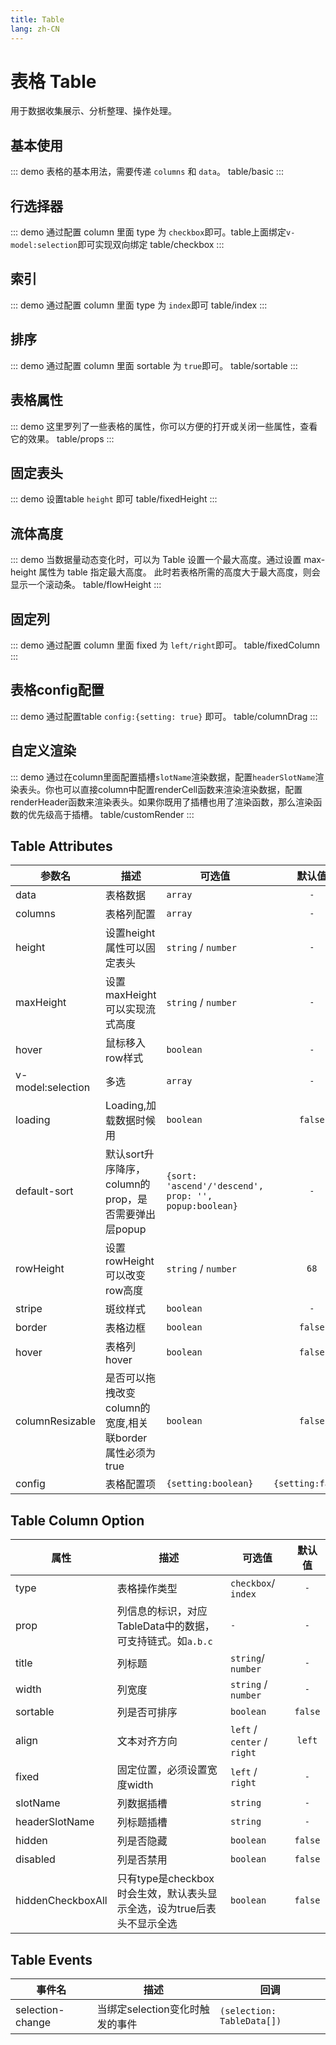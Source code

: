 ```yaml
---
title: Table
lang: zh-CN
---
```


# 表格 Table
用于数据收集展示、分析整理、操作处理。

## 基本使用
::: demo 表格的基本用法，需要传递 `columns` 和 `data`。
table/basic
:::


## 行选择器
::: demo 通过配置 column 里面 type 为 `checkbox`即可。table上面绑定`v-model:selection`即可实现双向绑定
table/checkbox
:::

## 索引
::: demo 通过配置 column 里面 type 为 `index`即可
table/index
:::

## 排序
::: demo 通过配置 column 里面 sortable 为 `true`即可。
table/sortable
:::


## 表格属性
::: demo 这里罗列了一些表格的属性，你可以方便的打开或关闭一些属性，查看它的效果。
table/props
:::

## 固定表头
::: demo 设置table `height` 即可
table/fixedHeight
:::

## 流体高度
::: demo 当数据量动态变化时，可以为 Table 设置一个最大高度。通过设置 max-height 属性为 table 指定最大高度。 此时若表格所需的高度大于最大高度，则会显示一个滚动条。
table/flowHeight
:::


## 固定列
::: demo 通过配置 column 里面 fixed 为 `left/right`即可。
table/fixedColumn
:::

## 表格config配置
::: demo 通过配置table `config:{setting: true}` 即可。
table/columnDrag
:::

## 自定义渲染
::: demo 通过在column里面配置插槽`slotName`渲染数据，配置`headerSlotName`渲染表头。你也可以直接column中配置renderCell函数来渲染渲染数据，配置renderHeader函数来渲染表头。如果你既用了插槽也用了渲染函数，那么渲染函数的优先级高于插槽。
table/customRender
:::

## Table Attributes
|参数名|描述|可选值|默认值|
|---|---|---|:---:|
|data|表格数据|`array`|`-`|
|columns|表格列配置|`array`|`-`|
|height|设置height属性可以固定表头|`string` / `number`|`-`|
|maxHeight|设置maxHeight可以实现流式高度|`string` / `number`|`-`|
|hover|鼠标移入row样式|`boolean`|`-`|
|v-model:selection|多选|`array`|`-`|
|loading|Loading,加载数据时候用|`boolean`|`false`|
|default-sort|默认sort升序降序，column的prop，是否需要弹出层popup|`{sort: 'ascend'/'descend', prop: '', popup:boolean}`|`-`|
|rowHeight|设置rowHeight可以改变row高度|`string` / `number`|`68`|
|stripe|斑纹样式|`boolean`|`-`|
|border|表格边框|`boolean` |`false`|
|hover|表格列hover|`boolean`|`false`|
|columnResizable|是否可以拖拽改变column的宽度,相关联border属性必须为true|`boolean`|`false`|
|config|表格配置项|`{setting:boolean}`|`{setting:false}`|



## Table Column Option
|属性|描述|可选值|默认值|
|---|---|---|:---:|
|type|表格操作类型|`checkbox`/ `index`|`-`|
|prop|列信息的标识，对应TableData中的数据，可支持链式。如`a.b.c`|`-`|`-`|
|title|列标题|`string`/ `number`|`-`|
|width|列宽度|`string` / `number`|`-`|
|sortable|列是否可排序|`boolean`|`false`|
|align|文本对齐方向|`left` / `center` / `right`|`left`|
|fixed|固定位置，必须设置宽度width|`left` / `right`|`-`|
|slotName|列数据插槽|`string`|`-`|
|headerSlotName|列标题插槽|`string`|`-`|
|hidden|列是否隐藏|`boolean`|`false`|
|disabled|列是否禁用|`boolean`|`false`|
|hiddenCheckboxAll|只有type是checkbox时会生效，默认表头显示全选，设为true后表头不显示全选|`boolean`|`false`|




## Table Events
|事件名|描述|回调|
|---|---|---|
|selection-change|当绑定selection变化时触发的事件|`(selection: TableData[])`|





